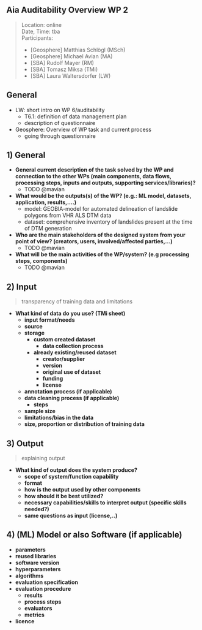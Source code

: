## Aia Auditability Overview WP 2 

> Location: online  
> Date, Time: tba  
> Participants:
> - [Geosphere] Matthias Schlögl (MSch)
> - [Geosphere] Michael Avian (MA)
> - [SBA] Rudolf Mayer (RM)
> - [SBA] Tomasz Miksa (TMi)
> - [SBA] Laura Waltersdorfer (LW)


## General
- LW: short intro on WP 6/auditability
    - T6.1: definition of data management plan
    - description of questionnaire
- Geosphere: Overview of WP task and current process
    - going through questionnaire


## 1) General

- **General current description of the task solved by the WP and connection to the other WPs (main components, data flows, processing steps, inputs and outputs, supporting services/libraries)?**
    - TODO @mavian
- **What would be the outputs(s) of the WP? (e.g.: ML model, datasets, application, results,....)**
    - model: GEOBIA-model for automated delineation of landslide polygons from VHR ALS DTM data
    - dataset: comprehensive inventory of landslides present at the time of DTM generation
- **Who are the main stakeholders of the designed system from your point of view? (creators, users, involved/affected parties,...)**
    - TODO @mavian
- **What will be the main activities of the WP/system? (e.g processing steps, components)**
    - TODO @mavian


## 2) Input

> transparency of training data and limitations

- **What kind of data do you use? (TMi sheet)**
    - **input format/needs**
    - **source**
    - **storage**
        - **custom created dataset**
            - **data collection process**
        - **already existing/reused dataset**
            - **creator/supplier**
            - **version**
            - **original use of dataset**
            - **funding**
            - **license**
    - **annotation process (if applicable)**
    - **data cleaning process (if applicable)**
        - **steps**
    - **sample size**
    - **limitations/bias in the data**
    - **size, proportion or distribution of training data**


## 3) Output

> explaining output

- **What kind of output does the system produce?**
    - **scope of system/function capability**
    - **format**
    - **how is the output used by other components**
    - **how should it be best utilized?**
    - **necessary capabilities/skills to interpret output (specific skills needed?)**
    - **same questions as input (license,..)**


## 4) (ML) Model or also Software (if applicable)

- **parameters**
- **reused libraries**
- **software version**
- **hyperparameters**
- **algorithms**
- **evaluation specification**
- **evaluation procedure**
    - **results**
    - **process steps**
    - **evaluators**
    - **metrics**
- **licence**
